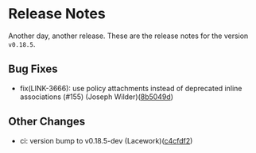 # Release Notes
Another day, another release. These are the release notes for the version `v0.18.5`.

## Bug Fixes
* fix(LINK-3666): use policy attachments instead of deprecated inline associations (#155) (Joseph Wilder)([8b5049d](https://github.com/lacework/terraform-aws-agentless-scanning/commit/8b5049dc5c27c53041a7d3a42f972b7d3b48a29b))
## Other Changes
* ci: version bump to v0.18.5-dev (Lacework)([c4cfdf2](https://github.com/lacework/terraform-aws-agentless-scanning/commit/c4cfdf212fba4e92a5edbb24a8aa5335d3681e5c))
